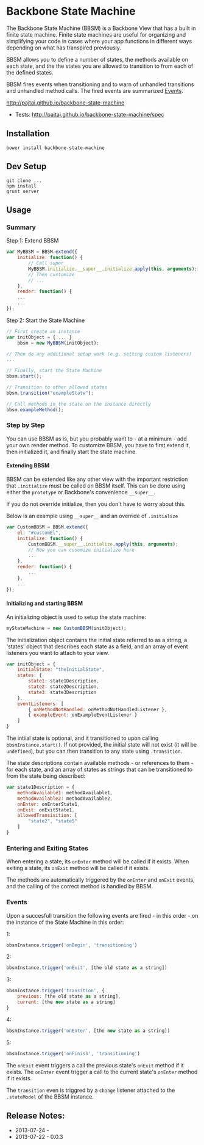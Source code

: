 # Backbone State Machine

The Backbone State Machine (BBSM) is a Backbone View that has a built in finite state machine.
Finite state machines are useful for organizing and simplifying your code in cases where
your app functions in different ways depending on what has transpired previously.

BBSM allows you to define a number of states, the methods available on each state, and the
the states you are allowed to transition to from each of the defined states.

BBSM fires events when transitioning and to warn of unhandled transitions and unhandled
method calls. The fired events are summarized [Events](#events).

http://pajtai.github.io/backbone-state-machine

* Tests:
http://pajtai.github.io/backbone-state-machine/spec

## Installation

```
bower install backbone-state-machine
```

## Dev Setup

```
git clone ...
npm install
grunt server
```

## Usage

### Summary

Step 1: Extend BBSM

```javascript
var MyBBSM = BBSM.extend({
    initialize: function() {
        // Call super
        MyBBSM.initialize.__super__.initialize.apply(this, arguments);
        // Then customize
        // ...
    },
    render: function() {
    ...
    ...
});
```

Step 2: Start the State Machine

```javascript
// First create an instance
var initObject = { ... }
    bbsm = new MyBBSM(initObject);

// Then do any additional setup work (e.g. setting custom listeners)
...

// Finally, start the State Machine
bbsm.start();

// Transition to other allowed states
bbsm.transition("exampleStatw");

// Call methods in the state on the instance directly
bbsm.exampleMethod();
```

### Step by Step

You can use BBSM as is, but you probably want to - at a minimum - add your own render
method. To customize BBSM, you have to first extend it, then initialized it, and finally
start the state machine.

#### Extending BBSM

BBSM can be extended like any other view with the important restriction that `.initialize`
must be called on BBSM itself. This can be done using either the `prototype` or Backbone's
convenience `__super__`.

If you do not override initialize, then you don't have to worry about this.

Below is an example using `__super__` and an override of `.initialize`

```javascript
var CustomBBSM = BBSM.extend({
    el: "#customEl",
    initialize: function() {
        CustomBBSM.__super__.initialize.apply(this, arguments);
        // Now you can cusomize initialize here
        ...
    },
    render: function() {
        ...
    },
    ...
});
```

#### Initializing and starting BBSM

An initializing object is used to setup the state machine:

```javascript
myStateMachine = new CustomBBSM(initObject);
```

The initialization object contains the initial state referred to as a string, a 'states' object
that describes each state as a field, and an array of event listeners you want to attach to your view.

```javascript
var initObject = {
    initialState: "theInitialState",
    states: {
        state1: state1Description,
        state2: state2Description,
        state3: state3Description
    },
    eventListeners: [
        { onMethodNotHandled: onMethodNotHandledListener },
        { exampleEvent: onExampleEventListener }
    ]
}
```

The intiial state is optional, and it transitioned to upon calling `bbsmInstance.start()`.
If not provided, the initial state will not exist (it will be `undefined`), but you can
then transition to any state using `.transition`.

The state descriptions contain available methods - or references to them -
for each state, and an array of states as strings that can be transitioned to from the state being
described:

```javascript
var state1Description = {
    methodAvailable1: methodAvailable1,
    methodAvailable2: methodAvailable2,
    onEnter: onEnterState1,
    onExit: onExitState1,
    allowedTransisition: [
        "state2", "state5"
    ]
}
```

### Entering and Exiting States

When entering a state, its `onEnter` method will be called if it exists. When exiting a
state, its `onExit` method will be called if it exists.

The methods are automatically triggered by the `onEnter` and `onExit` events, and the
calling of the correct method is handled by BBSM.

### Events

Upon a succesfull transition the following events are fired - in this order - on the instance of the State
Machine in this order:

1:
```javascript
bbsmInstance.trigger('onBegin', 'transitioning')
```
2:
```javascript
bbsmInstance.trigger('onExit', [the old state as a string])
```
3:
```javascript
bbsmInstance.trigger('transition', {
    previous: [the old state as a string],
    current: [the new state as a string]
}
```
4:
```javascript
bbsmInstance.trigger('onEnter', [the new state as a string])
```
5:
```javascript
bbsmInstance.trigger('onFinish', 'transitioning')
```

The `onExit` event triggers a call the previous state's `onExit` method if it
exists. The `onEnter` event trigger a call to the current state's `onEnter` method if
it exists.

The `transition` even is triggred by a `change` listener attached to the `.stateModel`
of the BBSM instance.

## Release Notes:

* 2013-07-24 -
* 2013-07-22 - 0.0.3
